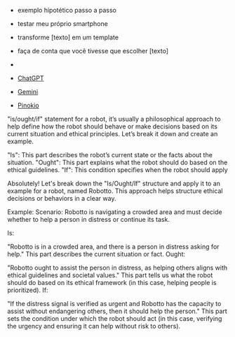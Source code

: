 * exemplo hipotético passo a passo
* testar meu próprio smartphone 
* transforme [texto] em um template
* faça de conta que você tivesse que escolher [texto]
* 


* [ChatGPT](https://chat.openai.com/)
* [Gemini](https://deepmind.google/technologies/gemini/)
* [Pinokio]([https://](https://pinokio.computer/)https://pinokio.computer/)

"is/ought/if" statement for a robot, it’s usually a philosophical approach to help define how the robot should behave or make decisions based on its current situation and ethical principles. Let’s break it down and create an example.

"Is": This part describes the robot’s current state or the facts about the situation.
"Ought": This part explains what the robot should do based on the ethical guidelines.
"If": This condition specifies when the robot should apply

Absolutely! Let's break down the "Is/Ought/If" structure and apply it to an example for a robot, named Robotto. This approach helps structure ethical decisions or behaviors in a clear way.

Example:
Scenario: Robotto is navigating a crowded area and must decide whether to help a person in distress or continue its task.

Is:

"Robotto is in a crowded area, and there is a person in distress asking for help."
This part describes the current situation or fact.
Ought:

"Robotto ought to assist the person in distress, as helping others aligns with ethical guidelines and societal values."
This part tells us what the robot should do based on its ethical framework (in this case, helping people is prioritized).
If:

"If the distress signal is verified as urgent and Robotto has the capacity to assist without endangering others, then it should help the person."
This part sets the condition under which the robot should act (in this case, verifying the urgency and ensuring it can help without risk to others).

